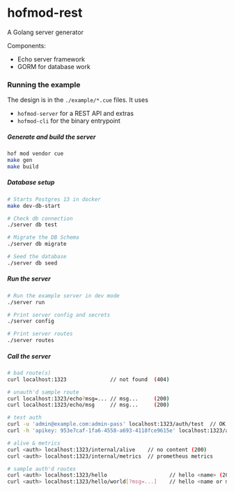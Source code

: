 # hofmod-rest

A Golang server generator

Components:

- Echo server framework
- GORM for database work


### Running the example

The design is in the `./example/*.cue` files.
It uses

- `hofmod-server` for a REST API and extras
- `hofmod-cli` for the binary entrypoint

##### Generate and build the server

```sh
hof mod vendor cue
make gen
make build
```

##### Database setup

```sh
# Starts Postgres 13 in docker
make dev-db-start

# Check db connection
./server db test

# Migrate the DB Schema
./server db migrate

# Seed the database
./server db seed
```

##### Run the server

```sh
# Run the example server in dev mode
./server run

# Print server config and secrets
./server config

# Print server routes
./server routes
```

##### Call the server

```sh
# bad route(s)
curl localhost:1323              // not found  (404)

# unauth'd sample route
curl localhost:1323/echo?msg=... // msg...     (200)
curl localhost:1323/echo/msg     // msg...     (200)

# test auth
curl -u 'admin@example.com:admin-pass' localhost:1323/auth/test  // OK (200)
curl -h 'apikey: 953e7caf-1fa6-4558-a693-4118fce9615e' localhost:1323/auth/test  // OK (200)

# alive & metrics
curl <auth> localhost:1323/internal/alive    // no content (200)
curl <auth> localhost:1323/internal/metrics  // prometheus metrics

# sample auth'd routes
curl <auth> localhost:1323/hello                    // hello <name> (200)
curl <auth> localhost:1323/hello/world[?msg=...]    // hello <name or msg> (200)
```
